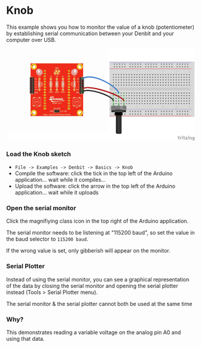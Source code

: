 # Knob

This example shows you how to monitor the value of a knob (potentiometer) by establishing serial communication 
between your Denbit and your computer over USB. 

![image](img/potentiometer_bb.png)

### Load the Knob sketch
- `File -> Examples -> Denbit -> Basics -> Knob`
- Compile the software: click the tick in the top left of the Arduino application... wait while it compiles...
- Upload the software: click the arrow in the top left of the Arduino application... wait while it uploads
 
### Open the serial monitor
Click the magnifiying class icon in the top right of the Arduino application.
  
The serial monitor needs to be listening at "115200 baud", 
so set the value in the baud selector to `115200 baud`.

If the wrong value is set, only gibberish will appear on the monitor. 

### Serial Plotter
Instead of using the serial monitor, you can see a graphical representation of the data by closing the serial monitor
and opening the serial plotter instead (Tools > Serial Plotter menu). 

The serial monitor & the serial plotter cannot both be used at the same time

### Why?
This demonstrates reading a variable voltage on the analog pin A0 and using that data.

